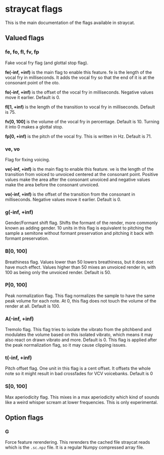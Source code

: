 # straycat flags

 This is the main documentation of the flags available in straycat.

## Valued flags

### fe, fo, fl, fv, fp
 Fake vocal fry flag (and glottal stop flag).

 **fe(-inf, +inf)** is the main flag to enable this feature. fe is the length of the vocal fry in milliseconds. It adds the vocal fry so that the end of it is at the consonant point of the oto.
 
 **fo(-inf, +inf)** is the offset of the vocal fry in milliseconds. Negative values move it earlier. Default is 0.
 
 **fl[1, +inf)** is the length of the transition to vocal fry in milliseconds. Default is 75.

 **fv[0, 100]** is the volume of the vocal fry in percentage. Default is 10. Turning it into 0 makes a glottal stop.
 
 **fp[0, +inf)** is the pitch of the vocal fry. This is written in Hz. Default is 71.

### ve, vo
 Flag for fixing voicing.

 **ve(-inf, +inf)** is the main flag to enable this feature. ve is the length of the transition from voiced to unvoiced centered at the consonant point. Positive values make the area after the consonant unvoiced and negative values make the area before the consonant unvoiced.

 **vo(-inf, +inf)** is the offset of the transition from the consonant in milliseconds. Negative values move it earlier. Default is 0.
 
### g(-inf, +inf)
 Gender/Formant shift flag. Shifts the formant of the render, more commonly known as adding gender. 10 units in this flag is equivalent to pitching the sample a semitone without formant preservation and pitching it back with formant preservation.

### B[0, 100]
 Breathiness flag. Values lower than 50 lowers breathiness, but it does not have much effect. Values higher than 50 mixes an unvoiced render in, with 100 as being only the unvoiced render. Default is 50.

### P[0, 100]
 Peak normalization flag. This flag normalizes the sample to have the same peak volume for each note. At 0, this flag does not touch the volume of the render at all. Default is 100.
 
### A(-inf, +inf)
 Tremolo flag. This flag tries to isolate the vibrato from the pitchbend and modulates the volume based on this isolated vibrato, which means it may also react on drawn vibrato and more. Default is 0. This flag is applied after the peak normalization flag, so it may cause clipping issues.

### t(-inf, +inf)
 Pitch offset flag. One unit in this flag is a cent offset. It offsets the whole note so it might result in bad crossfades for VCV voicebanks. Default is 0

### S[0, 100]
 Max aperiodicity flag. This mixes in a max aperiodicity which kind of sounds like a weird whisper scream at lower frequencies. This is only experimental.

## Option flags

### G
 Force feature rerendering. This rerenders the cached file straycat reads which is the `.sc.npz` file. It is a regular Numpy compressed array file.
